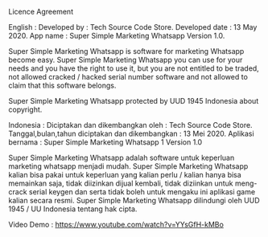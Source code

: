 Licence Agreement 

English : 
Developed by : Tech Source Code Store.
Developed date : 13 May 2020.
App name : Super Simple Marketing Whatsapp Version 1.0.

Super Simple Marketing Whatsapp is software for marketing Whatsapp become easy.
Super Simple Marketing Whatsapp you can use for your needs and you have the right to use it, but you are not entitled to be traded, not allowed cracked / hacked serial number software and not allowed to claim that this software belongs.

Super Simple Marketing Whatsapp protected by UUD 1945 Indonesia about copyright.

Indonesia : 
Diciptakan dan dikembangkan oleh : Tech Source Code Store.
Tanggal,bulan,tahun diciptakan dan dikembangkan : 13 Mei 2020.
Aplikasi bernama : Super Simple Marketing Whatsapp 1 Version 1.0

Super Simple Marketing Whatsapp adalah software untuk keperluan marketing whatsapp menjadi mudah.
Super Simple Marketing Whatsapp kalian bisa pakai untuk keperluan yang kalian perlu / kalian hanya bisa memainkan saja, tidak diizinkan dijual kembali, tidak diziinkan untuk meng-crack serial keygen dan serta tidak boleh untuk mengaku ini aplikasi game kalian secara resmi.
Super Simple Marketing Whatsapp dilindungi oleh UUD 1945 / UU Indonesia tentang hak cipta.

Video Demo : https://www.youtube.com/watch?v=YYsGfH-kMBo
